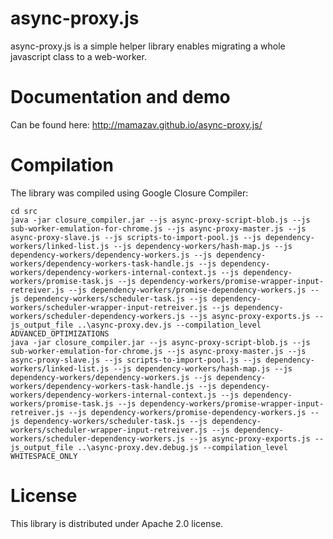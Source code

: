 # async-proxy.js
async-proxy.js is a simple helper library enables migrating a whole javascript class to a web-worker.

# Documentation and demo
Can be found here:
http://mamazav.github.io/async-proxy.js/

# Compilation
The library was compiled using Google Closure Compiler:

```
cd src
java -jar closure_compiler.jar --js async-proxy-script-blob.js --js sub-worker-emulation-for-chrome.js --js async-proxy-master.js --js async-proxy-slave.js --js scripts-to-import-pool.js --js dependency-workers/linked-list.js --js dependency-workers/hash-map.js --js dependency-workers/dependency-workers.js --js dependency-workers/dependency-workers-task-handle.js --js dependency-workers/dependency-workers-internal-context.js --js dependency-workers/promise-task.js --js dependency-workers/promise-wrapper-input-retreiver.js --js dependency-workers/promise-dependency-workers.js --js dependency-workers/scheduler-task.js --js dependency-workers/scheduler-wrapper-input-retreiver.js --js dependency-workers/scheduler-dependency-workers.js --js async-proxy-exports.js --js_output_file ..\async-proxy.dev.js --compilation_level ADVANCED_OPTIMIZATIONS
java -jar closure_compiler.jar --js async-proxy-script-blob.js --js sub-worker-emulation-for-chrome.js --js async-proxy-master.js --js async-proxy-slave.js --js scripts-to-import-pool.js --js dependency-workers/linked-list.js --js dependency-workers/hash-map.js --js dependency-workers/dependency-workers.js --js dependency-workers/dependency-workers-task-handle.js --js dependency-workers/dependency-workers-internal-context.js --js dependency-workers/promise-task.js --js dependency-workers/promise-wrapper-input-retreiver.js --js dependency-workers/promise-dependency-workers.js --js dependency-workers/scheduler-task.js --js dependency-workers/scheduler-wrapper-input-retreiver.js --js dependency-workers/scheduler-dependency-workers.js --js async-proxy-exports.js --js_output_file ..\async-proxy.dev.debug.js --compilation_level WHITESPACE_ONLY
```

# License
This library is distributed under Apache 2.0 license.
